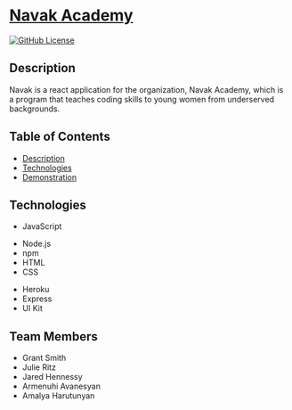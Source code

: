 # [Navak Academy]()

[![GitHub License](https://img.shields.io/badge/License-orange.svg)](Develop/License/MIT.md)
<!-- [![GitHub Test](https://img.shields.io/badge/Test-blue.svg)](#test) -->
<!-- can put technologies here as shield icons and their versions -->

## Description 

Navak is a react application for the organization, Navak Academy, which is a program that teaches coding skills to young women from underserved backgrounds.

## Table of Contents

* [Description](#Description)
* [Technologies](#technologies)
* [Demonstration](#demonstration)
<!-- * [Instructions](#instructions) -->
<!-- * [Acknowledgements](#acknowledgements) -->
<!-- * [Questions](#questions) -->

## Technologies

* JavaScript
<!-- * Bootstrap
* [Web app manifests](https://developer.mozilla.org/en-US/docs/Mozilla/Add-ons/WebExtensions/manifest.json)
* [Service Worker](https://developers.google.com/web/fundamentals/primers/service-workers)
* [IndexedDB](https://developer.mozilla.org/en-US/docs/Web/API/IndexedDB_API) -->
* Node.js
* npm
* HTML
* CSS
<!-- * [MongoDB](https://docs.mongodb.com/)
* [Mongoose](https://mongoosejs.com/) -->
* Heroku
* Express 
* UI Kit

<!-- ## Application  -->

<!-- ![Finished Product](./finishedApp.png) -->


<!-- ### About Us -->
<!-- ![Application Gif](https://media.giphy.com/media/S98UevhF3irXh5Hadv/giphy.gif) -->
<!-- 
### About Us
![Application Demo](./public/assets/video.gif) -->


<!-- ## Installation

The following installations are needed for this package:
1. npm init 
2. npm i  
3. npm install node
    
Once in the correct directory (server.js), run "npm start"

Deployment Instructions
1. git add .
2. git commit -m "a commit message"
3. git push heroku master
4. heroku open -->


## Team Members
* Grant Smith
* Julie Ritz
* Jared Hennessy 
* Armenuhi Avanesyan
* Amalya Harutunyan 

